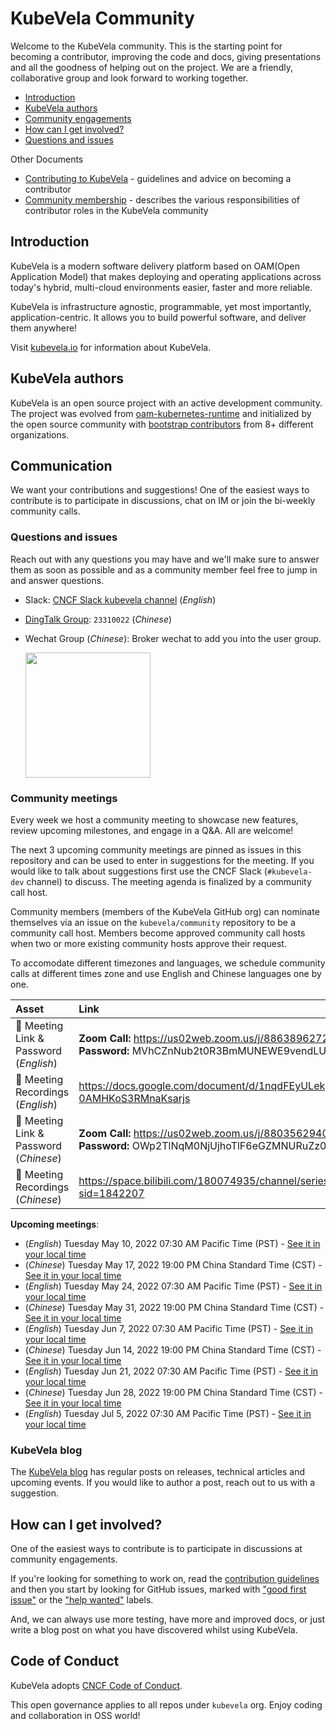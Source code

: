 # KubeVela Community

Welcome to the KubeVela community. This is the starting point for becoming a contributor, improving the code and docs, giving presentations and all the goodness of helping out on the project. We are a friendly, collaborative group and look forward to working together.

- [Introduction](#introduction)
- [KubeVela authors](#kubevela-authors)
- [Community engagements](#community-meetings)
- [How can I get involved?](#how-can-i-get-involved)
- [Questions and issues](#questions-and-issues)

Other Documents

- [Contributing to KubeVela](https://kubevela.io/docs/contributor/overview) - guidelines and advice on becoming a contributor
- [Community membership](community-membership.md) - describes the various responsibilities of contributor roles in the KubeVela community

## Introduction

KubeVela is a modern software delivery platform based on OAM(Open Application Model) that makes deploying and operating applications across today's hybrid, multi-cloud environments easier, faster and more reliable.

KubeVela is infrastructure agnostic, programmable, yet most importantly, application-centric. It allows you to build powerful software, and deliver them anywhere!

Visit [kubevela.io](https://kubevela.io/) for information about KubeVela.

## KubeVela authors

KubeVela is an open source project with an active development community. The project was evolved from [oam-kubernetes-runtime](https://github.com/crossplane/oam-kubernetes-runtime) and initialized by the open source community with [bootstrap contributors](https://github.com/kubevela/community/blob/main/OWNERS.md#bootstrap-contributors) from 8+ different organizations.

## Communication

We want your contributions and suggestions! One of the easiest ways to contribute is to participate in discussions, chat on IM or join the bi-weekly community calls.

### Questions and issues

Reach out with any questions you may have and we'll make sure to answer them as soon as possible and as a community member feel free to jump in and answer questions.

- Slack:  [CNCF Slack kubevela channel](https://cloud-native.slack.com/archives/C01BLQ3HTJA) (*English*)
- [DingTalk Group](https://page.dingtalk.com/wow/dingtalk/act/en-home): `23310022` (*Chinese*)
- Wechat Group (*Chinese*): Broker wechat to add you into the user group.
 
  <img src="https://static.kubevela.net/images/barnett-wechat.jpg" width="200" />

### Community meetings

Every week we host a community meeting to showcase new features, review upcoming milestones, and engage in a Q&A. All are welcome!

The next 3 upcoming community meetings are pinned as issues in this repository and can be used to enter in suggestions for the meeting. If you would like to talk about suggestions first use the CNCF Slack (`#kubevela-dev` channel) to discuss. The meeting agenda is finalized by a community call host.

Community members (members of the KubeVela GitHub org) can nominate themselves via an issue on the `kubevela/community` repository to be a community call host. Members become approved community call hosts when two or more existing community hosts approve their request.

To accomodate different timezones and languages, we schedule community calls at different times zone and use English and Chinese languages one by one.

| Asset | Link        |
|:-----------|:------------|
| 🔗 Meeting Link & Password (*English*) | **Zoom Call:** https://us02web.zoom.us/j/88638962723<br>**Password:** MVhCZnNub2t0R3BmMUNEWE9vendLUT09
| 🎥 Meeting Recordings (*English*) | https://docs.google.com/document/d/1nqdFEyULekyksFHtFvgvFAYE-0AMHKoS3RMnaKsarjs
| 🔗 Meeting Link & Password (*Chinese*) | **Zoom Call:** https://us02web.zoom.us/j/88035629406<br>**Password:** OWp2TlNqM0NjUjhoTlF6eGZMNURuZz09
| 🎥 Meeting Recordings (*Chinese*) | https://space.bilibili.com/180074935/channel/seriesdetail?sid=1842207


**Upcoming meetings**:

- (*English*) Tuesday May 10, 2022 07:30 AM Pacific Time (PST) - [See it in your local time](https://www.timeanddate.com/worldclock/fixedtime.html?iso=20220510T0730&p1=234)
- (*Chinese*) Tuesday May 17, 2022 19:00 PM China Standard Time (CST)  - [See it in your local time](https://www.timeanddate.com/worldclock/fixedtime.html?iso=20220517T04&p1=234)
- (*English*) Tuesday May 24, 2022 07:30 AM Pacific Time (PST) - [See it in your local time](https://www.timeanddate.com/worldclock/fixedtime.html?iso=20220524T0730&p1=234)
- (*Chinese*) Tuesday May 31, 2022 19:00 PM China Standard Time (CST)  - [See it in your local time](https://www.timeanddate.com/worldclock/fixedtime.html?iso=20220531T04&p1=234)
- (*English*) Tuesday Jun 7, 2022 07:30 AM Pacific Time (PST) - [See it in your local time](https://www.timeanddate.com/worldclock/fixedtime.html?iso=20220607T0730&p1=234)
- (*Chinese*) Tuesday Jun 14, 2022 19:00 PM China Standard Time (CST)  - [See it in your local time](https://www.timeanddate.com/worldclock/fixedtime.html?iso=20220614T04&p1=234)
- (*English*) Tuesday Jun 21, 2022 07:30 AM Pacific Time (PST) - [See it in your local time](https://www.timeanddate.com/worldclock/fixedtime.html?iso=20220621T0730&p1=234)
- (*Chinese*) Tuesday Jun 28, 2022 19:00 PM China Standard Time (CST)  - [See it in your local time](https://www.timeanddate.com/worldclock/fixedtime.html?iso=20220628T04&p1=234)
- (*English*) Tuesday Jul 5, 2022 07:30 AM Pacific Time (PST) - [See it in your local time](https://www.timeanddate.com/worldclock/fixedtime.html?iso=20220705T0730&p1=234)


### KubeVela blog

The [KubeVela blog](https://kubevela.io/blog) has regular posts on releases, technical articles and upcoming events. If you would like to author a post, reach out to us with a suggestion. 

## How can I get involved?

One of the easiest ways to contribute is to participate in discussions at community engagements.

If you're looking for something to work on, read the [contribution guidelines](https://kubevela.io/docs/contributor/overview) and then you start by looking for GitHub issues, marked with ["good first issue"](https://github.com/kubevela/kubevela/issues?q=is%3Aissue+is%3Aopen+label%3A%22good+first+issue%22) or the ["help wanted"](https://github.com/kubevela/kubevela/issues?q=is%3Aissue+is%3Aopen+label%3A%22help+wanted%22) labels.

And, we can always use more testing, have more and improved docs, or just write a blog post on what you have discovered whilst using KubeVela.

## Code of Conduct

KubeVela adopts [CNCF Code of Conduct](https://github.com/cncf/foundation/blob/master/code-of-conduct.md).

This open governance applies to all repos under `kubevela` org. Enjoy coding and collaboration in OSS world!
